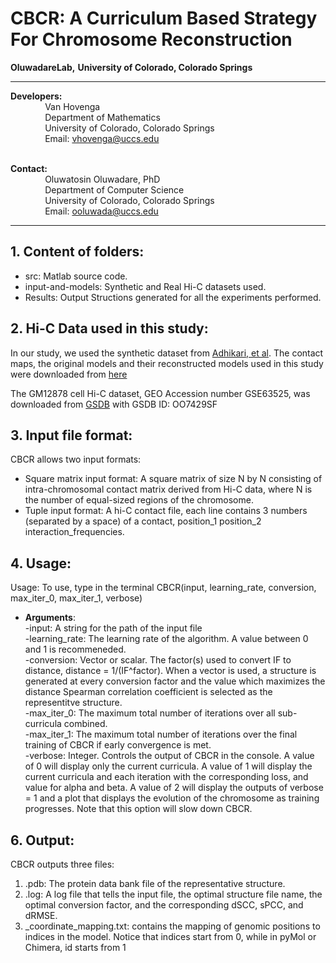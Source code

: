 # CBCR: A Curriculum Based Strategy For Chromosome Reconstruction

**OluwadareLab,**
**University of Colorado, Colorado Springs**

----------------------------------------------------------------------
**Developers:** <br />
		 &nbsp;&nbsp;&nbsp;&nbsp;&nbsp;&nbsp;&nbsp;&nbsp;&nbsp;&nbsp;&nbsp;&nbsp;&nbsp;&nbsp;Van Hovenga<br />
		 &nbsp;&nbsp;&nbsp;&nbsp;&nbsp;&nbsp;&nbsp;&nbsp;&nbsp;&nbsp;&nbsp;&nbsp;&nbsp;&nbsp;Department of Mathematics <br />
		 &nbsp;&nbsp;&nbsp;&nbsp;&nbsp;&nbsp;&nbsp;&nbsp;&nbsp;&nbsp;&nbsp;&nbsp;&nbsp;&nbsp;University of Colorado, Colorado Springs <br />
		 &nbsp;&nbsp;&nbsp;&nbsp;&nbsp;&nbsp;&nbsp;&nbsp;&nbsp;&nbsp;&nbsp;&nbsp;&nbsp;&nbsp;Email: vhovenga@uccs.edu <br /><br />

**Contact:** <br />
		 &nbsp;&nbsp;&nbsp;&nbsp;&nbsp;&nbsp;&nbsp;&nbsp;&nbsp;&nbsp;&nbsp;&nbsp;&nbsp;&nbsp;Oluwatosin Oluwadare, PhD <br />
		 &nbsp;&nbsp;&nbsp;&nbsp;&nbsp;&nbsp;&nbsp;&nbsp;&nbsp;&nbsp;&nbsp;&nbsp;&nbsp;&nbsp;Department of Computer Science <br />
		 &nbsp;&nbsp;&nbsp;&nbsp;&nbsp;&nbsp;&nbsp;&nbsp;&nbsp;&nbsp;&nbsp;&nbsp;&nbsp;&nbsp;University of Colorado, Colorado Springs <br />
		 &nbsp;&nbsp;&nbsp;&nbsp;&nbsp;&nbsp;&nbsp;&nbsp;&nbsp;&nbsp;&nbsp;&nbsp;&nbsp;&nbsp;Email: ooluwada@uccs.edu 
    
--------------------------------------------------------------------	

**1.	Content of folders:**
-----------------------------------------------------------	
* src: Matlab source code. <br />
* input-and-models: Synthetic and Real Hi-C datasets used. <br />
* Results: Output Structions generated for all the experiments performed.<br />

**2.	Hi-C Data used in this study:**
-----------------------------------------------------------
In our study, we used the synthetic dataset from [Adhikari, et al](https://doi.org/10.1186/s12864-016-3210-4). The contact maps, the original models and their reconstructed models used in this study were downloaded from [here](http://sysbio.rnet.missouri.edu/bdm_download/chromosome3d/unzipped/Input/Synthetic/)

The GM12878 cell Hi-C dataset, GEO Accession number GSE63525, was downloaded from [GSDB](http://sysbio.rnet.missouri.edu/3dgenome/GSDB/details.php?id=GM12878) with GSDB ID: OO7429SF

**3.	Input file format:**
-----------------------------------------------------------
CBCR allows two input formats:

* Square matrix input format: A square matrix of size N by N consisting of intra-chromosomal contact matrix derived from Hi-C data, where N is the number of equal-sized regions of the chromosome.
* Tuple input format: A hi-C contact file, each line contains 3 numbers (separated by a space) of a contact, position_1 position_2 interaction_frequencies.

**4.	Usage:**
----------------------------------------------------------- 
Usage: To use, type in the terminal CBCR(input, learning_rate, conversion, max_iter_0, max_iter_1, verbose)<br /> 	
                           		
                              
* **Arguments**: <br />	
	-input: A string for the path of the input file <br />
	-learning_rate: The learning rate of the algorithm. A value between 0 and 1 is recommeneded.<br />
	 -conversion: Vector or scalar. The factor(s) used to convert IF to distance, distance = 1/(IF^factor). When a vector is used, a structure is generated at every conversion factor and the value which maximizes the distance Spearman correlation coefficient is selected as the representitve structure. <br />
	-max_iter_0:  The maximum total number of iterations over all sub-curricula combined. <br />
	-max_iter_1: The maximum total number of iterations over the final training of CBCR if early convergence is met. <br />
	-verbose: Integer. Controls the output of CBCR in the console. A value of 0 will display only the current curricula. A value of 1 will display the current curricula and each iteration with the corresponding loss, and value for alpha and beta. A value of 2 will display the outputs of verbose = 1 and a plot that displays the evolution of the chromosome as training progresses. Note that this option will slow down CBCR.<br />
	
**6.	Output:**
-----------------------------------------------------------
CBCR outputs three files: 

1. .pdb: The protein data bank file of the representative structure.
2. .log: A log file that tells the input file, the optimal structure file name, the optimal conversion factor, and the corresponding dSCC, sPCC, and dRMSE.
3. _coordinate_mapping.txt: contains the mapping of genomic positions to indices in the model. Notice that indices start from 0, while in pyMol or Chimera, id starts from 1
